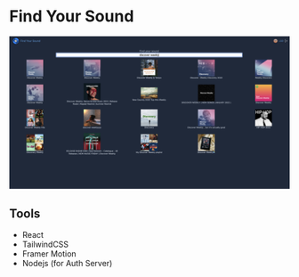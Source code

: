 # Find Your Sound 
![image](demo.png)
## Tools
- React
- TailwindCSS
- Framer Motion
- Nodejs (for Auth Server)
